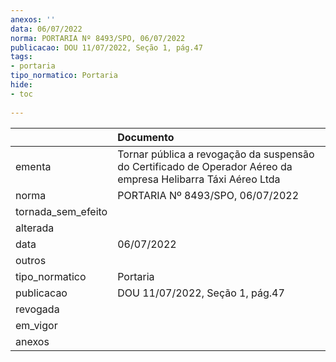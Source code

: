 ```yaml
---
anexos: ''
data: 06/07/2022
norma: PORTARIA Nº 8493/SPO, 06/07/2022
publicacao: DOU 11/07/2022, Seção 1, pág.47
tags:
- portaria
tipo_normatico: Portaria
hide: 
- toc 
 
---
```


|                    | Documento                                                                                                     |
|:-------------------|:--------------------------------------------------------------------------------------------------------------|
| ementa             | Tornar pública a revogação da suspensão do Certificado de Operador Aéreo da empresa Helibarra Táxi Aéreo Ltda |
| norma              | PORTARIA Nº 8493/SPO, 06/07/2022                                                                              |
| tornada_sem_efeito |                                                                                                               |
| alterada           |                                                                                                               |
| data               | 06/07/2022                                                                                                    |
| outros             |                                                                                                               |
| tipo_normatico     | Portaria                                                                                                      |
| publicacao         | DOU 11/07/2022, Seção 1, pág.47                                                                               |
| revogada           |                                                                                                               |
| em_vigor           |                                                                                                               |
| anexos             |                                                                                                               |